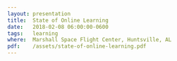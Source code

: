 ```yaml
---
layout: presentation
title:  State of Online Learning
date:   2018-02-08 06:00:00-0600
tags:   learning
where:  Marshall Space Flight Center, Huntsville, AL
pdf:    /assets/state-of-online-learning.pdf
---
```

